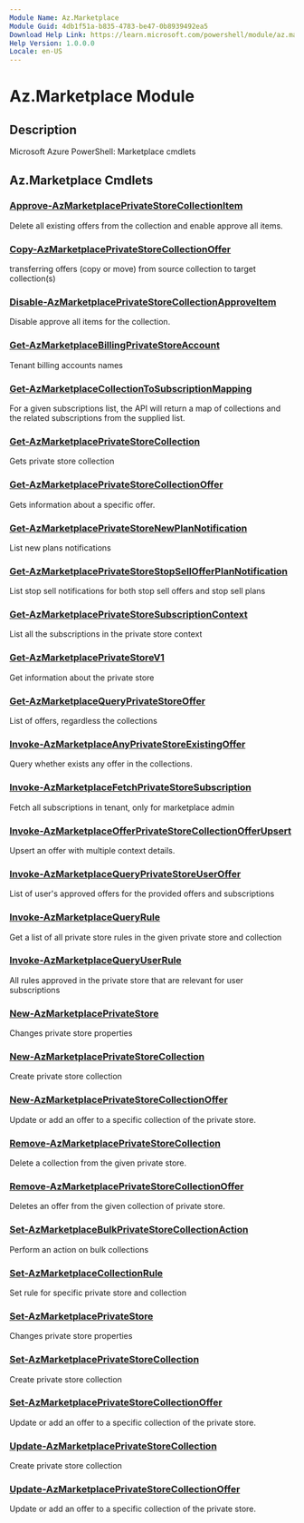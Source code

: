 ```yaml
---
Module Name: Az.Marketplace
Module Guid: 4db1f51a-b835-4783-be47-0b8939492ea5
Download Help Link: https://learn.microsoft.com/powershell/module/az.marketplace
Help Version: 1.0.0.0
Locale: en-US
---
```


# Az.Marketplace Module
## Description
Microsoft Azure PowerShell: Marketplace cmdlets

## Az.Marketplace Cmdlets
### [Approve-AzMarketplacePrivateStoreCollectionItem](Approve-AzMarketplacePrivateStoreCollectionItem.md)
Delete all existing offers from the collection and enable approve all items.

### [Copy-AzMarketplacePrivateStoreCollectionOffer](Copy-AzMarketplacePrivateStoreCollectionOffer.md)
transferring offers (copy or move) from source collection to target collection(s)

### [Disable-AzMarketplacePrivateStoreCollectionApproveItem](Disable-AzMarketplacePrivateStoreCollectionApproveItem.md)
Disable approve all items for the collection.

### [Get-AzMarketplaceBillingPrivateStoreAccount](Get-AzMarketplaceBillingPrivateStoreAccount.md)
Tenant billing accounts names

### [Get-AzMarketplaceCollectionToSubscriptionMapping](Get-AzMarketplaceCollectionToSubscriptionMapping.md)
For a given subscriptions list, the API will return a map of collections and the related subscriptions from the supplied list.

### [Get-AzMarketplacePrivateStoreCollection](Get-AzMarketplacePrivateStoreCollection.md)
Gets private store collection

### [Get-AzMarketplacePrivateStoreCollectionOffer](Get-AzMarketplacePrivateStoreCollectionOffer.md)
Gets information about a specific offer.

### [Get-AzMarketplacePrivateStoreNewPlanNotification](Get-AzMarketplacePrivateStoreNewPlanNotification.md)
List new plans notifications

### [Get-AzMarketplacePrivateStoreStopSellOfferPlanNotification](Get-AzMarketplacePrivateStoreStopSellOfferPlanNotification.md)
List stop sell notifications for both stop sell offers and stop sell plans

### [Get-AzMarketplacePrivateStoreSubscriptionContext](Get-AzMarketplacePrivateStoreSubscriptionContext.md)
List all the subscriptions in the private store context

### [Get-AzMarketplacePrivateStoreV1](Get-AzMarketplacePrivateStoreV1.md)
Get information about the private store

### [Get-AzMarketplaceQueryPrivateStoreOffer](Get-AzMarketplaceQueryPrivateStoreOffer.md)
List of offers, regardless the collections

### [Invoke-AzMarketplaceAnyPrivateStoreExistingOffer](Invoke-AzMarketplaceAnyPrivateStoreExistingOffer.md)
Query whether exists any offer in the collections.

### [Invoke-AzMarketplaceFetchPrivateStoreSubscription](Invoke-AzMarketplaceFetchPrivateStoreSubscription.md)
Fetch all subscriptions in tenant, only for marketplace admin

### [Invoke-AzMarketplaceOfferPrivateStoreCollectionOfferUpsert](Invoke-AzMarketplaceOfferPrivateStoreCollectionOfferUpsert.md)
Upsert an offer with multiple context details.

### [Invoke-AzMarketplaceQueryPrivateStoreUserOffer](Invoke-AzMarketplaceQueryPrivateStoreUserOffer.md)
List of user's approved offers for the provided offers and subscriptions

### [Invoke-AzMarketplaceQueryRule](Invoke-AzMarketplaceQueryRule.md)
Get a list of all private store rules in the given private store and collection

### [Invoke-AzMarketplaceQueryUserRule](Invoke-AzMarketplaceQueryUserRule.md)
All rules approved in the private store that are relevant for user subscriptions

### [New-AzMarketplacePrivateStore](New-AzMarketplacePrivateStore.md)
Changes private store properties

### [New-AzMarketplacePrivateStoreCollection](New-AzMarketplacePrivateStoreCollection.md)
Create private store collection

### [New-AzMarketplacePrivateStoreCollectionOffer](New-AzMarketplacePrivateStoreCollectionOffer.md)
Update or add an offer to a specific collection of the private store.

### [Remove-AzMarketplacePrivateStoreCollection](Remove-AzMarketplacePrivateStoreCollection.md)
Delete a collection from the given private store.

### [Remove-AzMarketplacePrivateStoreCollectionOffer](Remove-AzMarketplacePrivateStoreCollectionOffer.md)
Deletes an offer from the given collection of private store.

### [Set-AzMarketplaceBulkPrivateStoreCollectionAction](Set-AzMarketplaceBulkPrivateStoreCollectionAction.md)
Perform an action on bulk collections

### [Set-AzMarketplaceCollectionRule](Set-AzMarketplaceCollectionRule.md)
Set rule for specific private store and collection

### [Set-AzMarketplacePrivateStore](Set-AzMarketplacePrivateStore.md)
Changes private store properties

### [Set-AzMarketplacePrivateStoreCollection](Set-AzMarketplacePrivateStoreCollection.md)
Create private store collection

### [Set-AzMarketplacePrivateStoreCollectionOffer](Set-AzMarketplacePrivateStoreCollectionOffer.md)
Update or add an offer to a specific collection of the private store.

### [Update-AzMarketplacePrivateStoreCollection](Update-AzMarketplacePrivateStoreCollection.md)
Create private store collection

### [Update-AzMarketplacePrivateStoreCollectionOffer](Update-AzMarketplacePrivateStoreCollectionOffer.md)
Update or add an offer to a specific collection of the private store.

